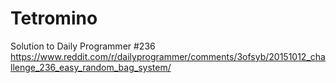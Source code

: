 # Tetromino
Solution to Daily Programmer #236 https://www.reddit.com/r/dailyprogrammer/comments/3ofsyb/20151012_challenge_236_easy_random_bag_system/
